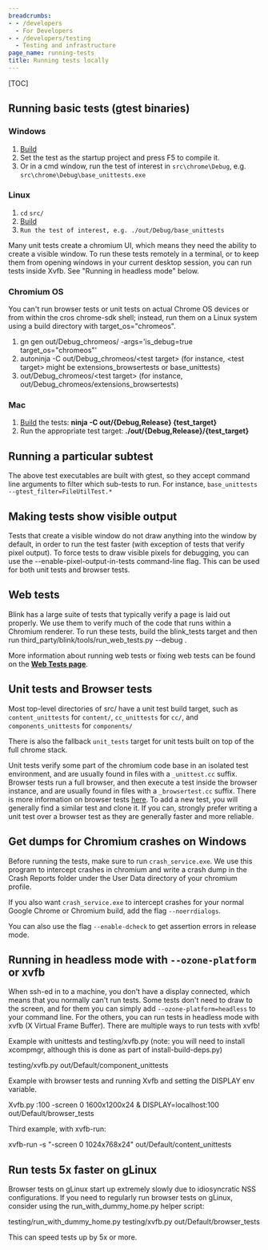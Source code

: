 ```yaml
---
breadcrumbs:
- - /developers
  - For Developers
- - /developers/testing
  - Testing and infrastructure
page_name: running-tests
title: Running tests locally
---
```


[TOC]

## Running basic tests (gtest binaries)

### Windows

1.  [Build](https://chromium.googlesource.com/chromium/src/+/master/docs/windows_build_instructions.md)
2.  Set the test as the startup project and press F5 to compile it.
3.  Or in a cmd window, run the test of interest in `src\chrome\Debug`,
            e.g. `src\chrome\Debug\base_unittests.exe`

### Linux

1.  `cd` `src/`
2.  [Build](https://chromium.googlesource.com/chromium/src/+/master/docs/linux/build_instructions.md)
3.  `Run the test of interest, e.g. ./out/Debug/base_unittests`

Many unit tests create a chromium UI, which means they need the ability to
create a visible window. To run these tests remotely in a terminal, or to keep
them from opening windows in your current desktop session, you can run tests
inside Xvfb. See "Running in headless mode" below.

### **Chromium OS**

You can't run browser tests or unit tests on actual Chrome OS devices or from
within the cros chrome-sdk shell; instead, run them on a Linux system using a
build directory with target_os="chromeos".

1.  gn gen out/Debug_chromeos/ -args='is_debug=true
            target_os="chromeos"'
2.  autoninja -C out/Debug_chromeos/&lt;test target&gt; (for instance,
            &lt;test target&gt; might be extensions_browsertests or
            base_unittests)
3.  out/Debug_chromeos/&lt;test target&gt; (for instance,
            out/Debug_chromeos/extensions_browsertests)

### Mac

1.  [Build](https://chromium.googlesource.com/chromium/src/+/master/docs/mac_build_instructions.md)
            the tests: **ninja -C out/{Debug,Release} {test_target}**
2.  Run the appropriate test target:
            **./out/{Debug,Release}/{test_target}**

## Running a particular subtest

The above test executables are built with gtest, so they accept command line
arguments to filter which sub-tests to run. For instance, `base_unittests
--gtest_filter=FileUtilTest.*`

## Making tests show visible output

Tests that create a visible window do not draw anything into the window by
default, in order to run the test faster (with exception of tests that verify
pixel output). To force tests to draw visible pixels for debugging, you can use
the --enable-pixel-output-in-tests command-line flag. This can be used for both
unit tests and browser tests.

## Web tests

Blink has a large suite of tests that typically verify a page is laid out
properly. We use them to verify much of the code that runs within a Chromium
renderer.
To run these tests, build the blink_tests target and then run
third_party/blink/tools/run_web_tests.py --debug .

More information about running web tests or fixing web tests can be found on the
[**Web Tests
page**](https://chromium.googlesource.com/chromium/src/+/master/docs/testing/web_tests.md).

## **Unit tests and Browser tests**

Most top-level directories of src/ have a unit test build target, such as
`content_unittests` for `content/`, `cc_unittests` for `cc/`, and
`components_unittests` for `components/`

There is also the fallback `unit_tests` target for unit tests built on top of
the full chrome stack.

Unit tests verify some part of the chromium code base in an isolated test
environment, and are usually found in files with a `_unittest.cc` suffix.
Browser tests run a full browser, and then execute a test inside the browser
instance, and are usually found in files with a `_browsertest.cc` suffix. There
is more information on browser tests [here](/developers/testing/browser-tests).
To add a new test, you will generally find a similar test and clone it. If you
can, strongly prefer writing a unit test over a browser test as they are
generally faster and more reliable.

## Get dumps for Chromium crashes on Windows

Before running the tests, make sure to run `crash_service.exe`. We use this
program to intercept crashes in chromium and write a crash dump in the Crash
Reports folder under the User Data directory of your chromium profile.

If you also want `crash_service.exe` to intercept crashes for your normal Google
Chrome or Chromium build, add the flag `--noerrdialogs`.

You can also use the flag `--enable-dcheck` to get assertion errors in release
mode.

## Running in headless mode with `--ozone-platform` or xvfb

When ssh-ed in to a machine, you don't have a display connected, which means
that you normally can't run tests. Some tests don't need to draw to the screen,
and for them you can simply add `--ozone-platform=headless` to your command
line. For the others, you can run tests in headless mode with xvfb (X Virtual
Frame Buffer). There are multiple ways to run tests with xvfb!

Example with unittests and testing/xvfb.py (note: you will need to install
xcompmgr, although this is done as part of install-build-deps.py)

testing/xvfb.py out/Default/component_unittests

Example with browser tests and running Xvfb and setting the DISPLAY env
variable.

Xvfb.py :100 -screen 0 1600x1200x24 &
DISPLAY=localhost:100 out/Default/browser_tests

Third example, with xvfb-run:

xvfb-run -s "-screen 0 1024x768x24" out/Default/content_unittests

## **Run tests 5x faster on gLinux**

Browser tests on gLinux start up extremely slowly due to idiosyncratic NSS
configurations. If you need to regularly run browser tests on gLinux, consider
using the run_with_dummy_home.py helper script:

testing/run_with_dummy_home.py testing/xvfb.py out/Default/browser_tests

This can speed tests up by 5x or more.